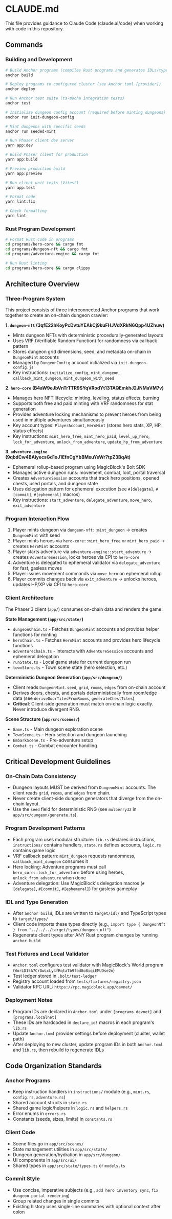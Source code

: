 # CLAUDE.md

This file provides guidance to Claude Code (claude.ai/code) when working with code in this repository.

## Commands

### Building and Development

```bash
# Build Anchor programs (compiles Rust programs and generates IDLs/types)
anchor build

# Deploy programs to configured cluster (see Anchor.toml [provider])
anchor deploy

# Run Anchor test suite (ts-mocha integration tests)
anchor test

# Initialize dungeon config account (required before minting dungeons)
anchor run init-dungeon-config

# Mint dungeons with specific seeds
anchor run seeded-mint

# Run Phaser client dev server
yarn app:dev

# Build Phaser client for production
yarn app:build

# Preview production build
yarn app:preview

# Run client unit tests (Vitest)
yarn app:test

# Format code
yarn lint:fix

# Check formatting
yarn lint
```

### Rust Program Development

```bash
# Format Rust code in programs
cd programs/hero-core && cargo fmt
cd programs/dungeon-nft && cargo fmt
cd programs/adventure-engine && cargo fmt

# Run Rust linting
cd programs/hero-core && cargo clippy
```

## Architecture Overview

### Three-Program System

This project consists of three interconnected Anchor programs that work together to create an on-chain dungeon crawler:

**1. `dungeon-nft` (3qfE22hKoyPcDvtuYEAkCj9kuFHJVdXRkN6Qpp4UZhuw)**
- Mints dungeon NFTs with deterministic procedurally-generated layouts
- Uses VRF (Verifiable Random Function) for randomness via callback pattern
- Stores dungeon grid dimensions, seed, and metadata on-chain in `DungeonMint` accounts
- Managed by `DungeonConfig` account initialized via `init-dungeon-config.js`
- Key instructions: `initialize_config`, `mint_dungeon`, `callback_mint_dungeon`, `mint_dungeon_with_seed`

**2. `hero-core` (B4aW9eJbVnTrTTR9SYqVRodYt13TAQEmkhJ2JNMaVM7v)**
- Manages hero NFT lifecycle: minting, leveling, status effects, burning
- Supports both free and paid minting with VRF randomness for stat generation
- Provides adventure locking mechanisms to prevent heroes from being used in multiple adventures simultaneously
- Key account types: `PlayerAccount`, `HeroMint` (stores hero stats, XP, HP, status effects)
- Key instructions: `mint_hero_free`, `mint_hero_paid`, `level_up_hero`, `lock_for_adventure`, `unlock_from_adventure`, `update_hp_from_adventure`

**3. `adventure-engine` (9qbdCw4BAiyecsGd1oJ1EfnCgYbBMxuYeWr7tpZ3BqAt)**
- Ephemeral rollup-based program using MagicBlock's Bolt SDK
- Manages active dungeon runs: movement, combat, loot, portal traversal
- Creates `AdventureSession` accounts that track hero positions, opened chests, used portals, and dungeon state
- Uses delegation pattern for ephemeral execution (see `#[delegate]`, `#[commit]`, `#[ephemeral]` macros)
- Key instructions: `start_adventure`, `delegate_adventure`, `move_hero`, `exit_adventure`

### Program Interaction Flow

1. Player mints dungeon via `dungeon-nft::mint_dungeon` → creates `DungeonMint` with seed
2. Player mints heroes via `hero-core::mint_hero_free` or `mint_hero_paid` → creates `HeroMint` accounts
3. Player starts adventure via `adventure-engine::start_adventure` → creates `AdventureSession`, locks heroes via CPI to `hero-core`
4. Adventure is delegated to ephemeral validator via `delegate_adventure` for fast, gasless moves
5. Player issues movement commands via `move_hero` on ephemeral rollup
6. Player commits changes back via `exit_adventure` → unlocks heroes, updates HP/XP via CPI to `hero-core`

### Client Architecture

The Phaser 3 client (`app/`) consumes on-chain data and renders the game:

**State Management (`app/src/state/`)**
- `dungeonChain.ts` - Fetches `DungeonMint` accounts and provides helper functions for minting
- `heroChain.ts` - Fetches `HeroMint` accounts and provides hero lifecycle functions
- `adventureChain.ts` - Interacts with `AdventureSession` accounts and ephemeral delegation
- `runState.ts` - Local game state for current dungeon run
- `townStore.ts` - Town scene state (hero selection, etc.)

**Deterministic Dungeon Generation (`app/src/dungeon/`)**
- Client reads `DungeonMint.seed`, `grid`, `rooms`, `edges` from on-chain account
- Derives doors, chests, and portals deterministically from room/edge data (see `deriveDoorTilesFromRooms`, `generateChestTiles`)
- **Critical**: Client-side generation must match on-chain logic exactly. Never introduce divergent RNG.

**Scene Structure (`app/src/scenes/`)**
- `Game.ts` - Main dungeon exploration scene
- `TownScene.ts` - Hero selection and dungeon launching
- `EmbarkScene.ts` - Pre-adventure setup
- `Combat.ts` - Combat encounter handling

## Critical Development Guidelines

### On-Chain Data Consistency
- Dungeon layouts MUST be derived from `DungeonMint` accounts. The client reads `grid`, `rooms`, and `edges` from chain.
- Never create client-side dungeon generators that diverge from the on-chain layout.
- Use the `seed` field for deterministic RNG (see `mulberry32` in `app/src/dungeon/generate.ts`).

### Program Development Patterns
- Each program uses modular structure: `lib.rs` declares instructions, `instructions/` contains handlers, `state.rs` defines accounts, `logic.rs` contains game logic
- VRF callback pattern: `mint_dungeon` requests randomness, `callback_mint_dungeon` consumes it
- Hero locking: Adventure programs must call `hero_core::lock_for_adventure` before using heroes, `unlock_from_adventure` when done
- Adventure delegation: Use MagicBlock's delegation macros (`#[delegate]`, `#[commit]`, `#[ephemeral]`) for gasless gameplay

### IDL and Type Generation
- After `anchor build`, IDLs are written to `target/idl/` and TypeScript types to `target/types/`
- Client code imports these types directly (e.g., `import type { DungeonNft } from "../../../target/types/dungeon_nft"`)
- Regenerate client types after ANY Rust program changes by running `anchor build`

### Test Fixtures and Local Validator
- `Anchor.toml` configures test validator with MagicBlock's World program (`WorLD15A7CrDwLcLy4fRqtaTb9fbd8o8iqiEMUDse2n`)
- Test ledger stored in `.bolt/test-ledger`
- Registry account loaded from `tests/fixtures/registry.json`
- Validator RPC URL: `https://rpc.magicblock.app/devnet/`

### Deployment Notes
- Program IDs are declared in `Anchor.toml` under `[programs.devnet]` and `[programs.localnet]`
- These IDs are hardcoded in `declare_id!` macros in each program's `lib.rs`
- Update `Anchor.toml` provider settings before deployment (cluster, wallet path)
- After deploying to new cluster, update program IDs in both `Anchor.toml` and `lib.rs`, then rebuild to regenerate IDLs

## Code Organization Standards

### Anchor Programs
- Keep instruction handlers in `instructions/` module (e.g., `mint.rs`, `config.rs`, `adventure.rs`)
- Shared account structs in `state.rs`
- Shared game logic/helpers in `logic.rs` and `helpers.rs`
- Error enums in `errors.rs`
- Constants (seeds, sizes, limits) in `constants.rs`

### Client Code
- Scene files go in `app/src/scenes/`
- State management utilities in `app/src/state/`
- Dungeon generation/hydration in `app/src/dungeon/`
- UI components in `app/src/ui/`
- Shared types in `app/src/state/types.ts` or `models.ts`

### Commit Style
- Use concise, imperative subjects (e.g., `add hero inventory sync`, `fix dungeon portal rendering`)
- Group related changes in single commits
- Existing history uses single-line summaries with optional context after colon
